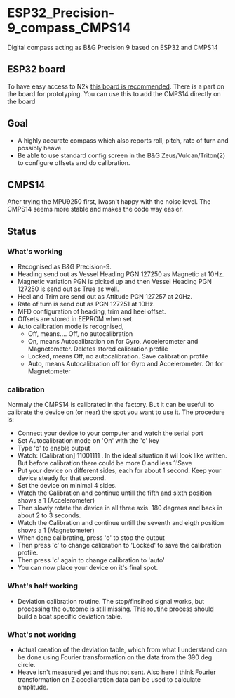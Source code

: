 # ESP32_Precision-9_compass_CMPS14
Digital compass acting as B&amp;G Precision 9 based on ESP32 and CMPS14

## ESP32 board
To have easy access to N2k [this board is recommended](https://hatlabs.github.io/sh-esp32/).
There is a part on the board for prototyping. You can use this to add the CMPS14 directly on the board

## Goal
- A highly accurate compass which also reports roll, pitch, rate of turn and possibly heave.
- Be able to use standard config screen in the B&G Zeus/Vulcan/Triton(2) to configure offsets and do calibration.

## CMPS14
After trying the MPU9250 first, Iwasn't happy with the noise level. The CMPS14 seems more stable and makes the code way easier.

## Status

### What's working
 - Recognised as B&G Precision-9.
 - Heading send out as Vessel Heading PGN 127250 as Magnetic at 10Hz.
 - Magnetic variation PGN is picked up and then Vessel Heading PGN 127250 is send out as True as well.
 - Heel and Trim are send out as Attitude PGN 127257 at 20Hz.
 - Rate of turn is send out as PGN 127251 at 10Hz.
 - MFD configuration of heading, trim and heel offset.
 - Offsets are stored in EEPROM when set.
 - Auto calibration mode is recognised,
   - Off, means.... Off, no autocalibration
   - On, means Autocalibration on for Gyro, Accelerometer and Magnetometer. Deletes stored calibration profile
   - Locked, means Off, no autocalibration. Save calibration profile
   - Auto, means Autocalibration off for Gyro and Accelerometer. On for Magnetometer

### calibration

Normaly the CMPS14 is calibrated in the factory. But it can be usefull to calibrate the device on (or near) the spot you want to use it.
The procedure is:

 - Connect your device to your computer and watch the serial port
 - Set Autocalibration mode on 'On' with the 'c' key
 - Type 'o' to enable output
 - Watch: [Calibration] 11001111 . In the ideal situation it wil look like written. But before calibration there could be more 0 and less 1'Save
 - Put your device on different sides, each for about 1 second. Keep your device steady for that second.
 - Set the device on minimal 4 sides.
 - Watch the Calibration and continue untill the fifth and sixth position shows a 1 (Accelerometer)
 - Then slowly rotate the device in all three axis. 180 degrees and back in about 2 to 3 seconds.
 - Watch the Calibration and continue untill the seventh and eigth position shows a 1 (Magnetometer)
 - When done calibrating, press 'o' to stop the output
 - Then press 'c' to change calibration to 'Locked' to save the calibration profile.
 - Then press 'c' again to change calibration to 'auto'
 - You can now place your device on it's final spot.
 
### What's half working
 - Deviation calibration routine. The stop/finsihed signal works, but processing the outcome is still missing. This routine process should build a boat specific deviation table.

### What's not working
 - Actual creation of the deviation table, which from what I understand can be done using Fourier transformation on the data from the 390 deg circle.
 - Heave isn't measured yet and thus not sent. Also here I think Fourier transformation on Z accellaration data can be used to calculate amplitude.
